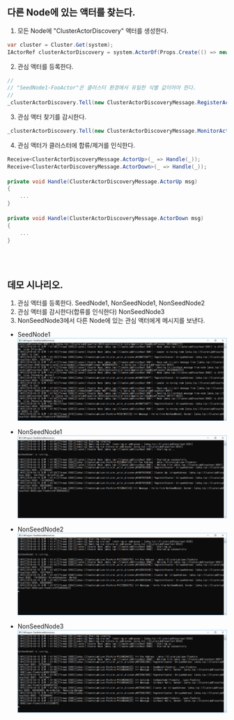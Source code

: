 ## 다른 Node에 있는 액터를 찾는다.

1. 모든 Node에 "ClusterActorDiscovery" 액터를 생성한다.
```cs
var cluster = Cluster.Get(system);
IActorRef clusterActorDiscovery = system.ActorOf(Props.Create(() => new ClusterActorDiscovery(cluster)), "cluster_actor_discovery");
```

2. 관심 액터를 등록한다.
```cs
//
// "SeedNode1-FooActor"은 클러스터 환경에서 유일한 식별 값이어야 한다.
//
_clusterActorDiscovery.Tell(new ClusterActorDiscoveryMessage.RegisterActor(Self, "SeedNode1-FooActor"));
```
	
3. 관심 액터 찾기를 감시한다.
```cs
_clusterActorDiscovery.Tell(new ClusterActorDiscoveryMessage.MonitorActor("SeedNode1-FooActor"));
```

4. 관심 액터가 클러스터에 합류/제거를 인식한다.
```cs
Receive<ClusterActorDiscoveryMessage.ActorUp>(_ => Handle(_));
Receive<ClusterActorDiscoveryMessage.ActorDown>(_ => Handle(_));
			
private void Handle(ClusterActorDiscoveryMessage.ActorUp msg)
{
	...
}

private void Handle(ClusterActorDiscoveryMessage.ActorDown msg)
{
	...
}
```
	
<br/>
<br/>
		
## 데모 시나리오.
1. 관심 액터를 등록한다.
	SeedNode1, NonSeedNode1, NonSeedNode2
1. 관심 액터를 감시한다(합류를 인식한다)
	NonSeedNode3
1. NonSeedNode3에서 다른 Node에 있는 관심 액터에게 메시지를 보낸다.

  - SeedNode1
![](./Images/SeedNode1.png)

  - NonSeedNode1
![](./Images/NonSeedNode1.png)

  - NonSeedNode2
![](./Images/NonSeedNode2.png)

  - NonSeedNode3
![](./Images/NonSeedNode3.png)
